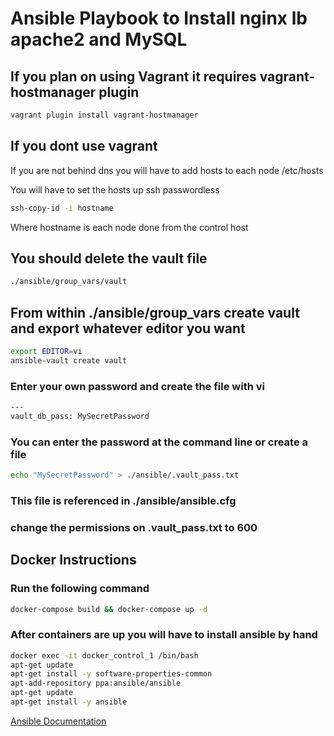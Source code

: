 # Ansible Playbook to Install nginx lb apache2 and MySQL

## If you plan on using Vagrant it requires vagrant-hostmanager plugin

```bash
vagrant plugin install vagrant-hostmanager
```
## If you dont use vagrant

If you are not behind dns you will have to add hosts to each node /etc/hosts

You will have to set the hosts up ssh passwordless

```bash
ssh-copy-id -i hostname 
```
Where hostname is each node done from the control host

## You should delete the vault file

```bash
./ansible/group_vars/vault
```
## From within ./ansible/group_vars create vault and export whatever editor you want

```bash
export EDITOR=vi
ansible-vault create vault
```
### Enter your own password and create the file with vi

```bash
---
vault_db_pass: MySecretPassword
```
###  You can enter the password at the command line or create a file

```bash
echo "MySecretPassword" > ./ansible/.vault_pass.txt
```
### This file is referenced in ./ansible/ansible.cfg

### change the permissions on .vault_pass.txt to 600

## Docker Instructions

### Run the following command

```bash
docker-compose build && docker-compose up -d
```

### After containers are up you will have to install ansible by hand

```bash
docker exec -it docker_control_1 /bin/bash
apt-get update
apt-get install -y software-properties-common
apt-add-repository ppa:ansible/ansible
apt-get update
apt-get install -y ansible
```
[Ansible Documentation](https://docs.ansible.com)
